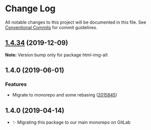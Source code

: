 # Change Log

All notable changes to this project will be documented in this file.
See [Conventional Commits](https://conventionalcommits.org) for commit guidelines.

## [1.4.34](https://gitlab.com/codsen/codsen/compare/html-img-alt@1.4.33...html-img-alt@1.4.34) (2019-12-09)

**Note:** Version bump only for package html-img-alt





## 1.4.0 (2019-06-01)

### Features

- Migrate to monorepo and some rebasing ([2015845](https://gitlab.com/codsen/codsen/commit/2015845))

## 1.4.0 (2019-04-14)

- ✨ Migrating this package to our main monorepo on GitLab
